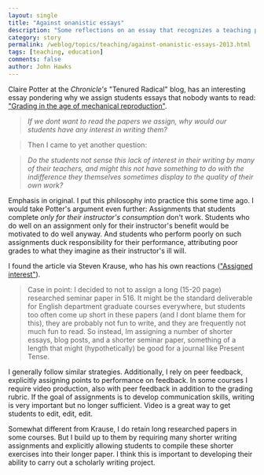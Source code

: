 ```yaml
---
layout: single 
title: "Against onanistic essays" 
description: "Some reflections on an essay that recognizes a teaching paradox" 
category: story
permalink: /weblog/topics/teaching/against-onanistic-essays-2013.html
tags: [teaching, education] 
comments: false 
author: John Hawks 
---
```


Claire Potter at the <em>Chronicle's</em> "Tenured Radical" blog, has an interesting essay pondering why we assign students essays that nobody wants to read: <a href="http://chronicle.com/blognetwork/tenuredradical/2012/12/grading-in-the-age-of-mechanical-reproduction/">"Grading in the age of mechanical reproduction"</a>.

<blockquote><em>If we dont want to read the papers we assign, why would our students have any interest in writing them?</em></blockquote>

<blockquote>Then I came to yet another question:</blockquote>

<blockquote><em>Do the students not sense this lack of interest in their writing by many of their teachers, and might this not have something to do with the indifference they themselves sometimes display to the quality of their own work? </em></blockquote>

Emphasis in original. I put this philosophy into practice this some time ago. I would take Potter's argument even further: Assignments that students complete <em>only for their instructor's consumption</em> don't work. Students who do well on an assignment only for their instructor's benefit would be motivated to do well anyway. And students who perform poorly on such assignments duck responsibility for their performance, attributing poor grades to what they imagine as their instructor's ill will. 

I found the article via Steven Krause, who has his own reactions (<a href="http://stevendkrause.com/2012/12/30/assigned-interest/">"Assigned interest"</a>). 

<blockquote>Case in point: I decided to not to assign a long (15-20 page) researched seminar paper in 516. It might be the standard deliverable for English department graduate courses everywhere, but students too often come up short in these papers (and I dont blame them for this), they are probably not fun to write, and they are frequently not much fun to read. So instead, Im assigning a number of shorter essays, blog posts, and a shorter seminar paper, something of a length that might (hypothetically) be good for a journal like Present Tense.</blockquote>

I generally follow similar strategies. Additionally, I rely on peer feedback, explicitly assigning points to performance on feedback. In some courses I require video production, also with peer feedback in addition to the grading rubric. If the goal of assignments is to develop communication skills, writing is very important but no longer sufficient. Video is a great way to get students to edit, edit, edit. 

Somewhat different from Krause, I do retain long researched papers in some courses. But I build up to them by requiring many shorter writing assignments and explicitly allowing students to compile these shorter exercises into their longer paper. I think this is important to developing their ability to carry out a scholarly writing project. 

